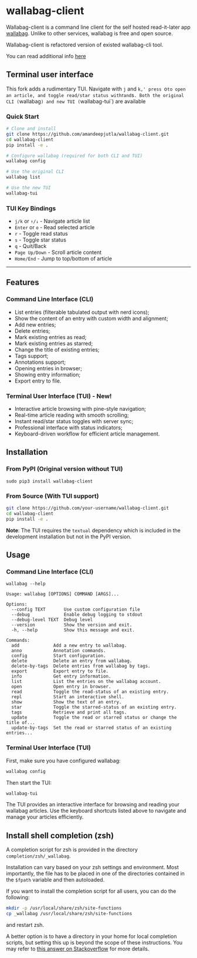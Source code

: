 # wallabag-client

Wallabag-client is a command line client for the self hosted read-it-later app [wallabag](https://www.wallabag.org/). Unlike to other services, wallabag is free and open source.

Wallabag-client is refactored version of existed wallabag-cli tool.

You can read additional info [here](https://shaik.link/wallabag-client-features.html)

## Terminal user interface

This fork adds a rudimentary TUI. Navigate with `j` and  `k,' press `o` to open an article, and toggle read/star status with `r` and `s`. Both the original CLI (`wallabag`) and new TUI (`wallabag-tui`) are available

### Quick Start

```bash
# Clone and install
git clone https://github.com/amandeepjutla/wallabag-client.git
cd wallabag-client
pip install -e .

# Configure wallabag (required for both CLI and TUI)
wallabag config

# Use the original CLI
wallabag list

# Use the new TUI
wallabag-tui
```

### TUI Key Bindings

- `j/k` or `↑/↓` - Navigate article list
- `Enter` or `o` - Read selected article
- `r` - Toggle read status
- `s` - Toggle star status
- `q` - Quit/Back
- `Page Up/Down` - Scroll article content
- `Home/End` - Jump to top/bottom of article

--------------------------------------------------------------------------------

## Features

### Command Line Interface (CLI)
- List entries (filterable tabulated output with nerd icons);
- Show the content of an entry with custom width and alignment;
- Add new entries;
- Delete entries;
- Mark existing entries as read;
- Mark existing entries as starred;
- Change the title of existing entries;
- Tags support;
- Annotations support;
- Opening entries in browser;
- Showing entry information;
- Export entry to file.

### Terminal User Interface (TUI) - New!
- Interactive article browsing with pine-style navigation;
- Real-time article reading with smooth scrolling;
- Instant read/star status toggles with server sync;
- Professional interface with status indicators;
- Keyboard-driven workflow for efficient article management.

## Installation

### From PyPI (Original version without TUI)
`sudo pip3 install wallabag-client`

### From Source (With TUI support)
```bash
git clone https://github.com/your-username/wallabag-client.git
cd wallabag-client
pip install -e .
```

**Note**: The TUI requires the `textual` dependency which is included in the development installation but not in the PyPI version.

## Usage

### Command Line Interface (CLI)

`wallabag --help`

```
Usage: wallabag [OPTIONS] COMMAND [ARGS]...

Options:
  --config TEXT       Use custom configuration file
  --debug             Enable debug logging to stdout
  --debug-level TEXT  Debug level
  --version           Show the version and exit.
  -h, --help          Show this message and exit.

Commands:
  add             Add a new entry to wallabag.
  anno            Annotation commands.
  config          Start configuration.
  delete          Delete an entry from wallabag.
  delete-by-tags  Delete entries from wallabag by tags.
  export          Export entry to file.
  info            Get entry information.
  list            List the entries on the wallabag account.
  open            Open entry in browser.
  read            Toggle the read-status of an existing entry.
  repl            Start an interactive shell.
  show            Show the text of an entry.
  star            Toggle the starred-status of an existing entry.
  tags            Retrieve and print all tags.
  update          Toggle the read or starred status or change the title of...
  update-by-tags  Set the read or starred status of an existing entries...
```

### Terminal User Interface (TUI)

First, make sure you have configured wallabag:
```bash
wallabag config
```

Then start the TUI:
```bash
wallabag-tui
```

The TUI provides an interactive interface for browsing and reading your wallabag articles. Use the keyboard shortcuts listed above to navigate and manage your articles efficiently.

## Install shell completion (zsh)

A completion script for zsh is provided in the directory `completion/zsh/_wallabag`.

Installation can vary based on your zsh settings and environment. Most importantly, the file has to be placed in one of the directories contained in the `$fpath` variable and then autoloaded.

If you want to install the completion script for all users, you can do the following:

```sh
mkdir -p /usr/local/share/zsh/site-functions
cp _wallabag /usr/local/share/zsh/site-functions
```

and restart zsh.

A better option is to have a directory in your home for local completion scripts, but setting this up is beyond the scope of these instructions. You may refer to [this answer on Stackoverflow](https://stackoverflow.com/a/67161186) for more details.

